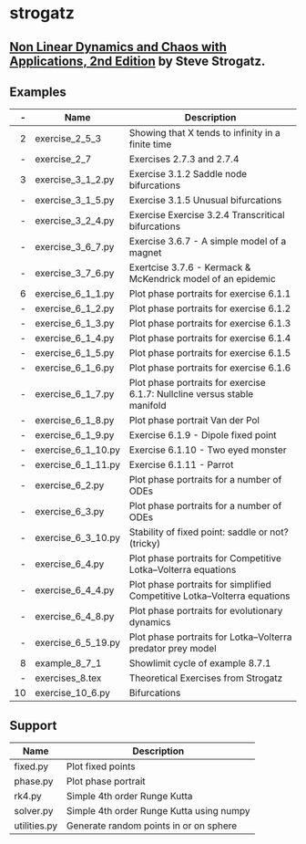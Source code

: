 # strogatz

## [Non Linear Dynamics and Chaos with Applications, 2nd Edition](http://www.stevenstrogatz.com/books/nonlinear-dynamics-and-chaos-with-applications-to-physics-biology-chemistry-and-engineering) by Steve Strogatz.

## Examples

-| Name | Description
--:|------------------|----------------------------------------------------------
2|exercise_2_5_3|Showing that X tends to infinity in a finite time
-|exercise_2_7|Exercises 2.7.3 and 2.7.4
3|exercise_3_1_2.py|Exercise 3.1.2 Saddle node bifurcations
-|exercise_3_1_5.py|Exercise 3.1.5 Unusual bifurcations
-|exercise_3_2_4.py|Exercise Exercise 3.2.4 Transcritical bifurcations
-|exercise_3_6_7.py|Exercise 3.6.7 - A simple model of a magnet
-|exercise_3_7_6.py|Exertcise 3.7.6 - Kermack & McKendrick model of an epidemic
6|exercise_6_1_1.py|Plot phase portraits for exercise 6.1.1
-|exercise_6_1_2.py|Plot phase portraits for exercise 6.1.2
-|exercise_6_1_3.py|Plot phase portraits for exercise 6.1.3
-|exercise_6_1_4.py|Plot phase portraits for exercise 6.1.4
-|exercise_6_1_5.py|Plot phase portraits for exercise 6.1.5
-|exercise_6_1_6.py|Plot phase portraits for exercise 6.1.6
-|exercise_6_1_7.py|Plot phase portraits for exercise 6.1.7: Nullcline versus stable manifold
-|exercise_6_1_8.py|Plot phase portrait Van der Pol
-|exercise_6_1_9.py|Exercise 6.1.9 - Dipole fixed point
-|exercise_6_1_10.py|Exercise 6.1.10 - Two eyed monster
-|exercise_6_1_11.py|Exercise 6.1.11 - Parrot
-|exercise_6_2.py|Plot phase portraits for a number of ODEs
-|exercise_6_3.py|Plot phase portraits for a number of ODEs
-|exercise_6_3_10.py|Stability of fixed point: saddle or not? (tricky)
-|exercise_6_4.py|Plot phase portraits for Competitive Lotka–Volterra equations
-|exercise_6_4_4.py|Plot phase portraits for simplified Competitive Lotka–Volterra equations
-|exercise_6_4_8.py|Plot phase portraits for evolutionary dynamics
-|exercise_6_5_19.py|Plot phase portraits for Lotka–Volterra predator prey model
8|example_8_7_1|Showlimit cycle of example 8.7.1
-|exercises_8.tex|Theoretical Exercises from Strogatz
10|exercise_10_6.py|Bifurcations

## Support

 Name | Description
------------------|----------------------------------------------------------
fixed.py|Plot fixed points
phase.py|Plot phase portrait
rk4.py|Simple 4th order Runge Kutta
solver.py|Simple 4th order Runge Kutta using numpy
utilities.py|Generate random points in or on sphere
